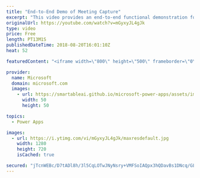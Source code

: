 ```yaml
---
title: "End-to-End Demo of Meeting Capture"
excerpt: "This video provides an end-to-end functional demonstration for the Meeting Capture PowerApp sample template.   Learn more: https://powerapps.microsoft.com/en-us/blog/capture-meetings-notes-like-a-pro/"
originalUrl: https://youtube.com/watch?v=mGyxyJL4gJk
type: video
price: Free
length: PT13M1S
publishedDateTime: 2018-08-20T16:01:10Z
heat: 52

featuredContent: "<iframe width=\"800\" height=\"500\" frameborder=\"0\" src=\"https://www.youtube.com/embed/mGyxyJL4gJk\" allow=\"accelerometer; autoplay; encrypted-media; gyroscope; picture-in-picture\" allowfullscreen></iframe>"

provider:
  name: Microsoft
  domain: microsoft.com
  images:
    - url: https://smartableai.github.io/microsoft-power-apps/assets/images/organizations/microsoft.com-50x50.jpg
      width: 50
      height: 50

topics:
  - Power Apps

images:
  - url: https://i.ytimg.com/vi/mGyxyJL4gJk/maxresdefault.jpg
    width: 1280
    height: 720
    isCached: true

secured: "jTcnWEBc/D7tADl8h/3l5CqLOTwJNyNsry+VMFSoIAQpx3hQDavBs1DNcq/GLpL1wVX2lQm8cVqWWRoThzs6tI03BWwPt8+gPCVll5pVsX3fDY5/0FMmLif4bCsaD4s6O6EvQju3Hh99i6GO95blPYwkRiDn94R/uZOE12W99tHO4pGjiU9mIHuQw7K05EXhJAVaQA/qLqCuirtK/bxpb4O4uehhKnk5TNIpyDS1Sx2o6VTFQ0uGs4Fs91yHyGq43qF0FnBWs0+AALHGCktmLZGeVrjqu81KYvFQcC4CMZ4XAHwtfDquZf3rfTpHUZ6GLcTqZl+fUWcIE9Y3gmNj+Q6FzWYLFYR2rlltNY45J7MWU/t1qm1fc08PKTBrG8/IUgGWaWQ04jwQYQiOaiXXdA==;AkCwA8b9zbTiMk4LFe3kUQ=="
---
```


